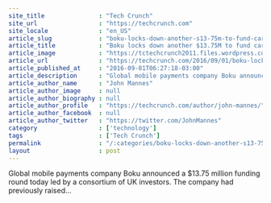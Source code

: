 ```yaml
---
site_title               : "Tech Crunch"
site_url                 : "https://techcrunch.com"
site_locale              : "en_US"
article_slug             : "boku-locks-down-another-s13-75m-to-fund-carrier-connections-for-global-expansion"
article_title            : "Boku locks down another $13.75M to fund carrier connections for global expansion"
article_image            : "https://tctechcrunch2011.files.wordpress.com/2016/09/boku.png?w=764&h=400&crop=1"
article_url              : "https://techcrunch.com/2016/09/01/boku-locks-down-another-13-75m-to-fund-carrier-connections-for-global-expansion/"
article_published_at     : "2016-09-01T06:27:18-03:00"
article_description      : "Global mobile payments company Boku announced a $13.75 million funding round today led by a consortium of UK investors. The company had previously raised..."
article_author_name      : "John Mannes"
article_author_image     : null
article_author_biography : null
article_author_profile   : "https://techcrunch.com/author/john-mannes/"
article_author_facebook  : null
article_author_twitter   : "https://twitter.com/JohnMannes"
category                 : ['technology']
tags                     : ['Tech Crunch']
permalink                : "/:categories/boku-locks-down-another-s13-75m-to-fund-carrier-connections-for-global-expansion/"
layout                   : post
---
```


Global mobile payments company Boku announced a $13.75 million funding round today led by a consortium of UK investors. The company had previously raised...
